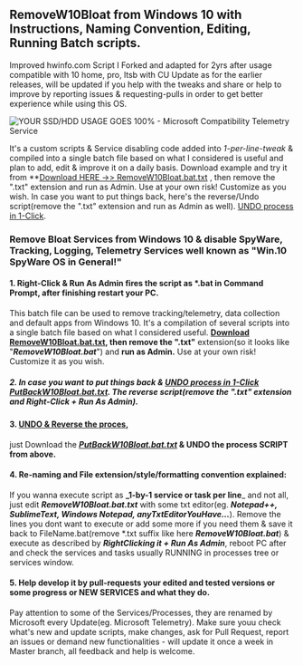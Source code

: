 ## RemoveW10Bloat from Windows 10 with Instructions, Naming Convention, Editing, Running Batch scripts.

Improved hwinfo.com Script I Forked and adapted for 2yrs after usage compatible with 10 home, pro, ltsb with CU Update as for the earlier releases, will be updated if you help with the tweaks and share or help to improve by reporting issues & requesting-pulls in order to get better experience while using this OS.

![YOUR SSD/HDD USAGE GOES 100% - Microsoft Compatibility Telemetry Service](https://linustechtips.com/main/uploads/monthly_2017_01/5874265216415_Screenshot(142).png.88240b85c01e3748bc05f46e5227f157.png "Windows 10 Spyware SSD/HDD 100% & heating, after a clean Windows10 install or last cumulative update Telemetry Service is Renamed/rEnambled after I blocked it & HDD/SSD is 100% in idle state constantly!")

It's a custom scripts & Service disabling code added into _1-per-line-tweak_ & compiled into a single batch file based on what I considered is useful and plan to add, edit & improve it on a daily basis. Download example and try it from **[Download HERE ->> RemoveW10Bloat.bat.txt](https://github.com/komodev/RemoveW10Bloat/blob/master/RemoveW10Bloat.bat.txt "Download RemoveW10Bloat.bat.txt") , then remove the ".txt" extension and run as Admin. Use at your own risk! Customize as you wish. In case you want to put things back, here's the reverse/Undo script(remove the ".txt" extension and run as Admin as well).
[UNDO process in 1-Click](https://github.com/komodev/RemoveW10Bloat/blob/master/PutBackW10Bloat.bat.txt "UNDO process in 1-Click").

### Remove Bloat Services from Windows 10 & disable SpyWare, Tracking, Logging, Telemetry Services well known as "Win.10 SpyWare OS in General!"

#### 1. **Right-Click & Run As Admin** fires the script as *.bat in Command Prompt, after finishing restart your PC.

This batch file can be used to remove tracking/telemetry, data collection and default apps from Windows 10.
It's a compilation of several scripts into a single batch file based on what I considered useful.
**[Download RemoveW10Bloat.bat.txt](https://github.com/komodev/RemoveW10Bloat/blob/master/RemoveW10Bloat.bat.txt "Download RemoveW10Bloat.bat.txt"), then remove the ".txt"** extension(so it looks like "_**RemoveW10Bloat.bat**_") and **run as Admin.**
Use at your own risk! Customize it as you wish. 

##### 2. In case you want to put things back & [UNDO process in 1-Click](https://github.com/komodev/RemoveW10Bloat/blob/master/PutBackW10Bloat.bat.txt "UNDO process in 1-Click") [PutBackW10Bloat.bat.txt](https://github.com/komodev/RemoveW10Bloat/blob/master/PutBackW10Bloat.bat.txt "UNDO SCRIPT with PutBackW10Bloat.bat.txt"). The reverse script(remove the **".txt" extension** and **Right-Click + Run As Admin).**

#### 3. **[UNDO & Reverse the proces](https://github.com/komodev/RemoveW10Bloat/blob/master/PutBackW10Bloat.bat.txt "UNDO  & Reverse the proces")**,
just Download the
**_[PutBackW10Bloat.bat.txt](https://github.com/komodev/RemoveW10Bloat/blob/master/PutBackW10Bloat.bat.txt "PutBackW10Bloat.bat.txt")_ & UNDO the process SCRIPT from above.**

#### 4. Re-naming and File extension/style/formatting convention explained:
If you wanna execute script as **_1-by-1 service or task per line**_ and not all, just edit _**RemoveW10Bloat.bat.txt**_ with some txt editor(eg. _**Notepad++, SublimeText, Windows Notepad, anyTxtEditorYouHave...**_). Remove the lines you dont want to execute or add some more if you need them & save it back to FileName.bat(remove *.txt suffix like here **_RemoveW10Bloat.bat_**) & execute as described by _**RightClicking it + Run As Admin**_, reboot PC after and check the services and tasks usually RUNNING in processes tree or services window.

#### 5. Help develop it by pull-requests your edited and tested versions or some progress or NEW SERVICES and what they do. 
Pay attention to some of the Services/Processes, they are renamed by Microsoft every Update(eg. Microsoft Telemetry).
Make sure youu check what's new and update scripts, make changes, ask for Pull Request, report an issues or demand new functionalities - will update it once a week in Master branch, all feedback and help is welcome.


